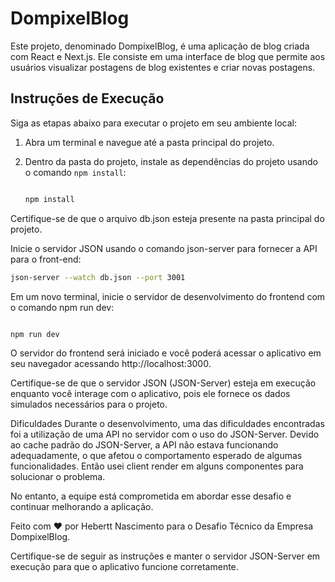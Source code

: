 
# DompixelBlog

Este projeto, denominado DompixelBlog, é uma aplicação de blog criada com React e Next.js. Ele consiste em uma interface de blog que permite aos usuários visualizar postagens de blog existentes e criar novas postagens.

## Instruções de Execução

Siga as etapas abaixo para executar o projeto em seu ambiente local:

1. Abra um terminal e navegue até a pasta principal do projeto.

2. Dentro da pasta do projeto, instale as dependências do projeto usando o comando `npm install`:

   ```bash

   npm install
   ```
Certifique-se de que o arquivo db.json esteja presente na pasta principal do projeto.

Inicie o servidor JSON usando o comando json-server para fornecer a API para o front-end:

```bash
json-server --watch db.json --port 3001
```
Em um novo terminal, inicie o servidor de desenvolvimento do frontend com o comando npm run dev:

```bash

npm run dev
```

O servidor do frontend será iniciado e você poderá acessar o aplicativo em seu navegador acessando http://localhost:3000.

Certifique-se de que o servidor JSON (JSON-Server) esteja em execução enquanto você interage com o aplicativo, pois ele fornece os dados simulados necessários para o projeto.

Dificuldades
Durante o desenvolvimento, uma das dificuldades encontradas foi a utilização de uma API no servidor com o uso do JSON-Server. Devido ao cache padrão do JSON-Server, a API não estava funcionando adequadamente, o que afetou o comportamento esperado de algumas funcionalidades. Então usei client render em alguns componentes para solucionar o problema.

No entanto, a equipe está comprometida em abordar esse desafio e continuar melhorando a aplicação.

Feito com ❤️ por Hebertt Nascimento para o Desafio Técnico da Empresa DompixelBlog.


Certifique-se de seguir as instruções e manter o servidor JSON-Server em execução para que o aplicativo funcione corretamente.